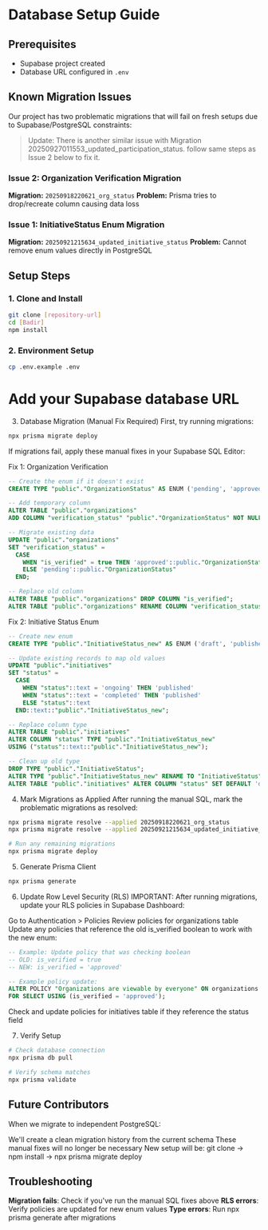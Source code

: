 # Database Setup Guide

## Prerequisites

- Supabase project created
- Database URL configured in `.env`

## Known Migration Issues

Our project has two problematic migrations that will fail on fresh setups due to Supabase/PostgreSQL constraints:

> Update: There is another similar issue with Migration 20250927011553_updated_participation_status. follow same steps as Issue 2 below to fix it.

### Issue 2: Organization Verification Migration

**Migration:** `20250918220621_org_status`
**Problem:** Prisma tries to drop/recreate column causing data loss

### Issue 1: InitiativeStatus Enum Migration

**Migration:** `20250921215634_updated_initiative_status`
**Problem:** Cannot remove enum values directly in PostgreSQL

## Setup Steps

### 1. Clone and Install

```bash
git clone [repository-url]
cd [Badir]
npm install
```

### 2. Environment Setup

```bash
cp .env.example .env
```

# Add your Supabase database URL

3. Database Migration (Manual Fix Required)
   First, try running migrations:

```bash
npx prisma migrate deploy
```

If migrations fail, apply these manual fixes in your Supabase SQL Editor:

Fix 1: Organization Verification

```sql
-- Create the enum if it doesn't exist
CREATE TYPE "public"."OrganizationStatus" AS ENUM ('pending', 'approved', 'rejected');

-- Add temporary column
ALTER TABLE "public"."organizations"
ADD COLUMN "verification_status" "public"."OrganizationStatus" NOT NULL DEFAULT 'pending';

-- Migrate existing data
UPDATE "public"."organizations"
SET "verification_status" =
  CASE
    WHEN "is_verified" = true THEN 'approved'::public."OrganizationStatus"
    ELSE 'pending'::public."OrganizationStatus"
  END;

-- Replace old column
ALTER TABLE "public"."organizations" DROP COLUMN "is_verified";
ALTER TABLE "public"."organizations" RENAME COLUMN "verification_status" TO "is_verified";
```

Fix 2: Initiative Status Enum

```sql
-- Create new enum
CREATE TYPE "public"."InitiativeStatus_new" AS ENUM ('draft', 'published', 'cancelled');

-- Update existing records to map old values
UPDATE "public"."initiatives"
SET "status" =
  CASE
    WHEN "status"::text = 'ongoing' THEN 'published'
    WHEN "status"::text = 'completed' THEN 'published'
    ELSE "status"::text
  END::text::"public"."InitiativeStatus_new";

-- Replace column type
ALTER TABLE "public"."initiatives"
ALTER COLUMN "status" TYPE "public"."InitiativeStatus_new"
USING ("status"::text::"public"."InitiativeStatus_new");

-- Clean up old type
DROP TYPE "public"."InitiativeStatus";
ALTER TYPE "public"."InitiativeStatus_new" RENAME TO "InitiativeStatus";
ALTER TABLE "public"."initiatives" ALTER COLUMN "status" SET DEFAULT 'draft';
```

4. Mark Migrations as Applied
   After running the manual SQL, mark the problematic migrations as resolved:

```bash
npx prisma migrate resolve --applied 20250918220621_org_status
npx prisma migrate resolve --applied 20250921215634_updated_initiative_status

# Run any remaining migrations
npx prisma migrate deploy
```

5. Generate Prisma Client

```bash
npx prisma generate
```

6. Update Row Level Security (RLS)
   IMPORTANT: After running migrations, update your RLS policies in Supabase Dashboard:

Go to Authentication > Policies
Review policies for organizations table
Update any policies that reference the old is_verified boolean to work with the new enum:

```sql
-- Example: Update policy that was checking boolean
-- OLD: is_verified = true
-- NEW: is_verified = 'approved'

-- Example policy update:
ALTER POLICY "Organizations are viewable by everyone" ON organizations
FOR SELECT USING (is_verified = 'approved');
```

Check and update policies for initiatives table if they reference the status field

7. Verify Setup

```bash
# Check database connection
npx prisma db pull

# Verify schema matches
npx prisma validate
```

## Future Contributors

When we migrate to independent PostgreSQL:

We'll create a clean migration history from the current schema
These manual fixes will no longer be necessary
New setup will be: git clone → npm install → npx prisma migrate deploy

## Troubleshooting

**Migration fails**: Check if you've run the manual SQL fixes above
**RLS errors**: Verify policies are updated for new enum values
**Type errors**: Run npx prisma generate after migrations
